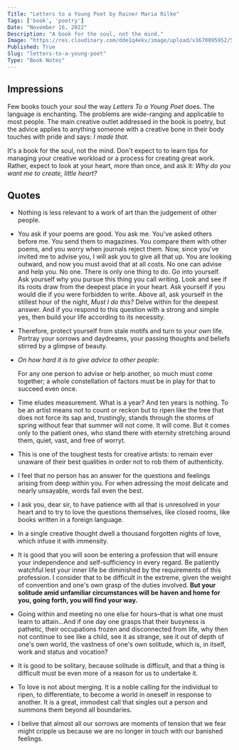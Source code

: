 ```yaml
---
Title: "Letters to a Young Poet by Rainer Maria Rilke"
Tags: ['book', 'poetry']
Date: "November 16, 2022"
Description: "A book for the soul, not the mind."
Image: "https://res.cloudinary.com/dde1q4ekv/image/upload/v1670095952/51sXWlNmAZL_zvflfb.jpg"
Published: True
Slug: "letters-to-a-young-poet"
Type: "Book Notes"
---
```


## Impressions
Few books touch your soul the way *Letters To a Young Poet* does. The language is enchanting. The problems are wide-ranging and applicable to most people. The main creative outlet addressed in the book is poetry, but the advice applies to anything someone with a creative bone in their body touches with pride and says: *I made that.*

It's a book for the soul, not the mind. Don't expect to to learn tips for managing your creative workload or a process for creating great work. Rather, expect to look at your heart, more than once, and ask it: *Why do you want me to create, little heart?*

## Quotes

- Nothing is less relevant to a work of art than the judgement of other people.

- You ask if your poems are good. You ask me. You've asked others before me. You send them to magazines. You compare them with other poems, and you worry when journals reject them. Now, since you've invited me to advise you, I will ask you to give all that up. You are looking outward, and now you must avoid that at all costs. No one can advise and help you. No one. There is only one thing to do. Go into yourself. Ask yourself why you pursue this thing you call writing. Look and see if its roots draw from the deepest place in your heart. Ask yourself if you would die if you were forbidden to write. Above all, ask yourself in the stillest hour of the night, *Must I do this?* Delve within for the deepest answer. And if you respond to this question with a strong and simple yes, then build your life according to its necessity.

- Therefore, protect yourself from stale motifs and turn to your *own* life. Portray your sorrows and daydreams, your passing thoughts and beliefs stirred by a glimpse of beauty.

- *On how hard it is to give advice to other people:* 

	For any one person to advise or help another, so much must come together; a whole constellation of factors must be in play for that to succeed even once. 

- Time eludes measurement. What is a year? And ten years is nothing. To be an artist means not to count or reckon but to ripen like the tree that does not force its sap and, trustingly, stands through the storms of spring without fear that summer will not come. It will come. But it comes only to the patient ones, who stand there with eternity stretching around them, quiet, vast, and free of worryt. 

- This is one of the toughest tests for creative artists: to remain ever unaware of their best qualities in order not to rob them of authenticity. 

- I feel that no person has an answer for the questions and feelings arising from deep within you. For when adressing the most delicate and nearly unsayable, words fail even the best.

- I ask you, dear sir, to have patience with all that is unresolved in your heart and to try to love the questions themselves, like closed rooms, like books written in a foreign language. 

- In a single creative thought dwell a thousand forgotten nights of love, which infuse it with immensity. 

- It is good that you will soon be entering a profession that will ensure your independence and self-sufficiency in every regard. Be patiently watchful lest your inner life be diminished by the requirements of this profession. I consider that to be difficult in the extreme, given the weight of convention and one's own grasp of the duties involved. **But your solitude amid unfamiliar circumstances will be haven and home for you, going forth, you will find your way.**

- Going within and meeting no one else for hours–that is what one must learn to attain...And if one day one grasps that their busyness is pathetic, their occupations frozen and disconnected from life, why then not continue to see like a child, see it as strange, see it out of depth of one's own world, the vastness of one's own solitude, which is, in itself, work and status and vocation?

- It is good to be solitary, because solitude is difficult, and that a thing is difficult must be even more of a reason for us to undertake it.

- To love is not about merging. It is a noble calling for the individual to ripen, to differentiate, to become a world in oneself in response to another. It is a great, immodest call that singles out a person and summons them beyond all boundaries.

- I belive that almost all our sorrows are moments of tension that we fear might cripple us because we are no longer in touch with our banished feelings.